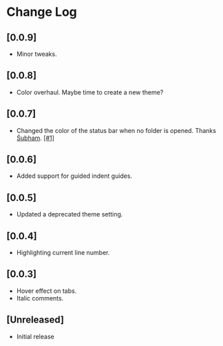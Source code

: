 # Change Log

## [0.0.9]

- Minor tweaks.

## [0.0.8]

- Color overhaul. Maybe time to create a new theme?

## [0.0.7]

- Changed the color of the status bar when no folder is opened. Thanks [Śubham](https://github.com/subhammridha). [\[#1\]](https://github.com/perragnar/dark-plus-tweaked/issues/1)

## [0.0.6]

- Added support for guided indent guides.

## [0.0.5]

- Updated a deprecated theme setting.

## [0.0.4]

- Highlighting current line number.

## [0.0.3]

- Hover effect on tabs.
- Italic comments.

## [Unreleased]
- Initial release
